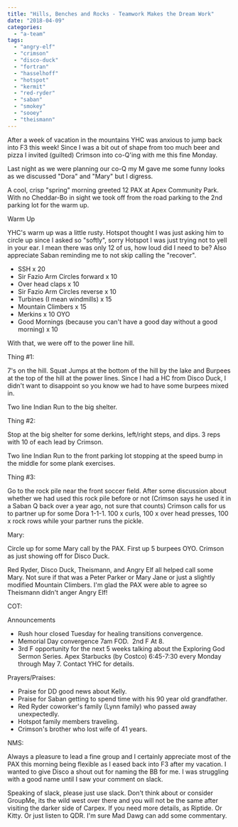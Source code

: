 ```yaml
---
title: "Hills, Benches and Rocks - Teamwork Makes the Dream Work"
date: "2018-04-09"
categories: 
  - "a-team"
tags: 
  - "angry-elf"
  - "crimson"
  - "disco-duck"
  - "fortran"
  - "hasselhoff"
  - "hotspot"
  - "kermit"
  - "red-ryder"
  - "saban"
  - "smokey"
  - "sooey"
  - "theismann"
---
```


After a week of vacation in the mountains YHC was anxious to jump back into F3 this week! Since I was a bit out of shape from too much beer and pizza I invited (guilted) Crimson into co-Q'ing with me this fine Monday.

Last night as we were planning our co-Q my M gave me some funny looks as we discussed "Dora" and "Mary" but I digress.

A cool, crisp "spring" morning greeted 12 PAX at Apex Community Park. With no Cheddar-Bo in sight we took off from the road parking to the 2nd parking lot for the warm up.

Warm Up

YHC's warm up was a little rusty. Hotspot thought I was just asking him to circle up since I asked so "softly", sorry Hotspot I was just trying not to yell in your ear. I mean there was only 12 of us, how loud did I need to be? Also appreciate Saban reminding me to not skip calling the "recover".

- SSH x 20
- Sir Fazio Arm Circles forward x 10
- Over head claps x 10
- Sir Fazio Arm Circles reverse x 10
- Turbines (I mean windmills) x 15
- Mountain Climbers x 15
- Merkins x 10 OYO
- Good Mornings (because you can't have a good day without a good morning) x 10

With that, we were off to the power line hill.

Thing #1:

7's on the hill. Squat Jumps at the bottom of the hill by the lake and Burpees at the top of the hill at the power lines. Since I had a HC from Disco Duck, I didn't want to disappoint so you know we had to have some burpees mixed in.

Two line Indian Run to the big shelter.

Thing #2:

Stop at the big shelter for some derkins, left/right steps, and dips. 3 reps with 10 of each lead by Crimson.

Two line Indian Run to the front parking lot stopping at the speed bump in the middle for some plank exercises.

Thing #3:

Go to the rock pile near the front soccer field. After some discussion about whether we had used this rock pile before or not (Crimson says he used it in a Saban Q back over a year ago, not sure that counts) Crimson calls for us to partner up for some Dora 1-1-1. 100 x curls, 100 x over head presses, 100 x rock rows while your partner runs the pickle.

Mary:

Circle up for some Mary call by the PAX. First up 5 burpees OYO. Crimson as just showing off for Disco Duck.

Red Ryder, Disco Duck, Theismann, and Angry Elf all helped call some Mary. Not sure if that was a Peter Parker or Mary Jane or just a slightly modified Mountain Climbers. I'm glad the PAX were able to agree so Theismann didn't anger Angry Elf!

COT:

Announcements

- Rush hour closed Tuesday for healing transitions convergence.
- Memorial Day convergence 7am FOD.  2nd F At 8.
- 3rd F opportunity for the next 5 weeks talking about the Exploring God Sermon Series. Apex Starbucks (by Costco) 6:45-7:30 every Monday through May 7. Contact YHC for details.

Prayers/Praises:

- Praise for DD good news about Kelly.
- Praise for Saban getting to spend time with his 90 year old grandfather.
- Red Ryder coworker's family (Lynn family) who passed away unexpectedly.
- Hotspot family members traveling.
- Crimson's brother who lost wife of 41 years.

NMS:

Always a pleasure to lead a fine group and I certainly appreciate most of the PAX this morning being flexible as I eased back into F3 after my vacation. I wanted to give Disco a shout out for naming the BB for me. I was struggling with a good name until I saw your comment on slack.

Speaking of slack, please just use slack. Don't think about or consider GroupMe, its the wild west over there and you will not be the same after visiting the darker side of Carpex. If you need more details, as Riptide. Or Kitty. Or just listen to QDR. I'm sure Mad Dawg can add some commentary.
